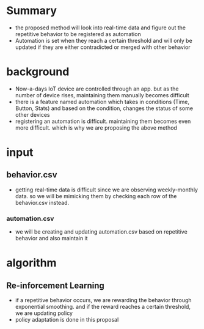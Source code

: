 # Summary
- the proposed method will look into real-time data and figure out the repetitive behavior to be registered as automation
- Automation is set when they reach a certain threshold and will only be updated if they are either contradicted or merged with other behavior 

# background
- Now-a-days IoT device are controlled through an app. but as the number of device rises, maintaining them manually becomes difficult
- there is a feature named automation which takes in conditions (Time, Button, Stats) and based on the condition, changes the status of some other devices
- registering an automation is difficult. maintaining them becomes even more difficult. which is why we are proposing the above method

# input
## behavior.csv
- getting real-time data is difficult since we are observing weekly-monthly data. so we will be mimicking them by checking each row of the behavior.csv instead.
### automation.csv
- we will be creating and updating automation.csv based on repetitive behavior and also maintain it

# algorithm
## Re-inforcement Learning
- if a repetitive behavior occurs, we are rewarding the behavior through exponential smoothing. and if the reward reaches a certain threshold, we are updating policy
- policy adaptation is done in this proposal

